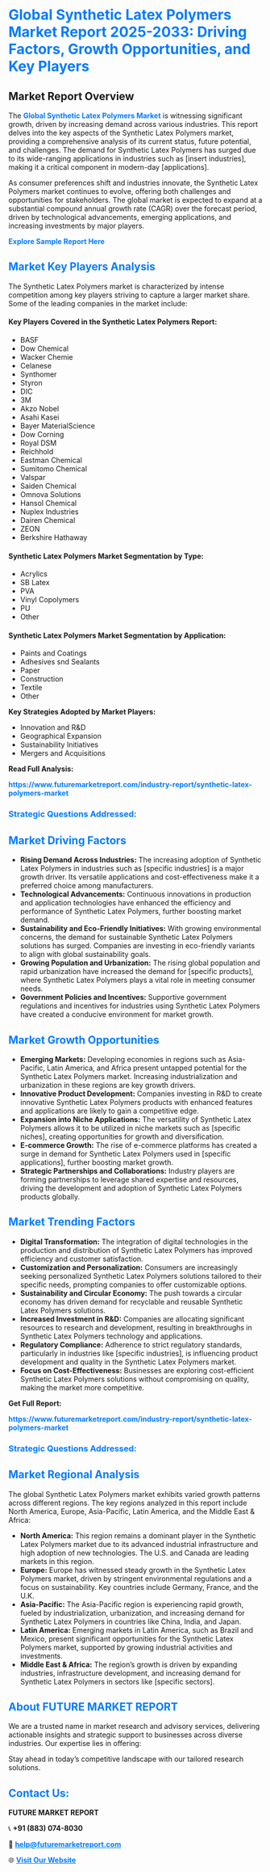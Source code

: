 <h1 style="color: #007BFF;">Global Synthetic Latex Polymers Market Report 2025-2033: Driving Factors, Growth Opportunities, and Key Players</h1>

<section id="overview">
<h2>Market Report Overview</h2>
<p>The <a href="https://www.futuremarketreport.com/industry-report/synthetic-latex-polymers-market" style="color: #007BFF; text-decoration: none;"><strong>Global Synthetic Latex Polymers Market</strong></a> is witnessing significant growth, driven by increasing demand across various industries. This report delves into the key aspects of the Synthetic Latex Polymers market, providing a comprehensive analysis of its current status, future potential, and challenges. The demand for Synthetic Latex Polymers has surged due to its wide-ranging applications in industries such as [insert industries], making it a critical component in modern-day [applications].</p>
<p>As consumer preferences shift and industries innovate, the Synthetic Latex Polymers market continues to evolve, offering both challenges and opportunities for stakeholders. The global market is expected to expand at a substantial compound annual growth rate (CAGR) over the forecast period, driven by technological advancements, emerging applications, and increasing investments by major players.</p>
</section>

<section id="overview">
<p><a href="https://www.futuremarketreport.com/request-sample/reportId=103198" style="color: #007BFF; text-decoration: none;"><strong>Explore Sample Report Here</strong></a></p>
</section>

<section id="key-players">
<h2 style="color: #007BFF;">Market Key Players Analysis</h2>
<p>The Synthetic Latex Polymers market is characterized by intense competition among key players striving to capture a larger market share. Some of the leading companies in the market include:</p>
<h4>Key Players Covered in the Synthetic Latex Polymers Report:</h4>
<ul><li>BASF</li><li>Dow Chemical</li><li>Wacker Chemie</li><li>Celanese</li><li>Synthomer</li><li>Styron</li><li>DIC</li><li>3M</li><li>Akzo Nobel</li><li>Asahi Kasei</li><li>Bayer MaterialScience</li><li>Dow Corning</li><li>Royal DSM</li><li>Reichhold</li><li>Eastman Chemical</li><li>Sumitomo Chemical</li><li>Valspar</li><li>Saiden Chemical</li><li>Omnova Solutions</li><li>Hansol Chemical</li><li>Nuplex Industries</li><li>Dairen Chemical</li><li>ZEON</li><li>Berkshire Hathaway</li></ul>
<h4>Synthetic Latex Polymers Market Segmentation by Type:</h4>
<ul><li>Acrylics</li><li>SB Latex</li><li>PVA</li><li>Vinyl Copolymers</li><li>PU</li><li>Other</li></ul>

<h4>Synthetic Latex Polymers Market Segmentation by Application:</h4>
<ul><li>Paints and Coatings</li><li>Adhesives snd Sealants</li><li>Paper</li><li>Construction</li><li>Textile</li><li>Other</li></ul>
<p><strong>Key Strategies Adopted by Market Players:</strong></p>
<ul>
<li>Innovation and R&D</li>
<li>Geographical Expansion</li>
<li>Sustainability Initiatives</li>
<li>Mergers and Acquisitions</li>
</ul>
</section>

<section>
<p><strong>Read Full Analysis: </strong></p><a href="https://www.futuremarketreport.com/industry-report/synthetic-latex-polymers-market" style="color: #007BFF; text-decoration: none;"><strong>https://www.futuremarketreport.com/industry-report/synthetic-latex-polymers-market</strong></a>
<h3 style="color: #007BFF;">Strategic Questions Addressed:</h3>
</section>

<section id="driving-factors">
<h2 style="color: #007BFF;">Market Driving Factors</h2>
<ul>
<li><strong>Rising Demand Across Industries:</strong> The increasing adoption of Synthetic Latex Polymers in industries such as [specific industries] is a major growth driver. Its versatile applications and cost-effectiveness make it a preferred choice among manufacturers.</li>
<li><strong>Technological Advancements:</strong> Continuous innovations in production and application technologies have enhanced the efficiency and performance of Synthetic Latex Polymers, further boosting market demand.</li>
<li><strong>Sustainability and Eco-Friendly Initiatives:</strong> With growing environmental concerns, the demand for sustainable Synthetic Latex Polymers solutions has surged. Companies are investing in eco-friendly variants to align with global sustainability goals.</li>
<li><strong>Growing Population and Urbanization:</strong> The rising global population and rapid urbanization have increased the demand for [specific products], where Synthetic Latex Polymers plays a vital role in meeting consumer needs.</li>
<li><strong>Government Policies and Incentives:</strong> Supportive government regulations and incentives for industries using Synthetic Latex Polymers have created a conducive environment for market growth.</li>
</ul>
</section>

<section id="growth-opportunities">
<h2 style="color: #007BFF;">Market Growth Opportunities</h2>
<ul>
<li><strong>Emerging Markets:</strong> Developing economies in regions such as Asia-Pacific, Latin America, and Africa present untapped potential for the Synthetic Latex Polymers market. Increasing industrialization and urbanization in these regions are key growth drivers.</li>
<li><strong>Innovative Product Development:</strong> Companies investing in R&D to create innovative Synthetic Latex Polymers products with enhanced features and applications are likely to gain a competitive edge.</li>
<li><strong>Expansion into Niche Applications:</strong> The versatility of Synthetic Latex Polymers allows it to be utilized in niche markets such as [specific niches], creating opportunities for growth and diversification.</li>
<li><strong>E-commerce Growth:</strong> The rise of e-commerce platforms has created a surge in demand for Synthetic Latex Polymers used in [specific applications], further boosting market growth.</li>
<li><strong>Strategic Partnerships and Collaborations:</strong> Industry players are forming partnerships to leverage shared expertise and resources, driving the development and adoption of Synthetic Latex Polymers products globally.</li>
</ul>
</section>

<section id="trending-factors">
<h2 style="color: #007BFF;">Market Trending Factors</h2>
<ul>
<li><strong>Digital Transformation:</strong> The integration of digital technologies in the production and distribution of Synthetic Latex Polymers has improved efficiency and customer satisfaction.</li>
<li><strong>Customization and Personalization:</strong> Consumers are increasingly seeking personalized Synthetic Latex Polymers solutions tailored to their specific needs, prompting companies to offer customizable options.</li>
<li><strong>Sustainability and Circular Economy:</strong> The push towards a circular economy has driven demand for recyclable and reusable Synthetic Latex Polymers solutions.</li>
<li><strong>Increased Investment in R&D:</strong> Companies are allocating significant resources to research and development, resulting in breakthroughs in Synthetic Latex Polymers technology and applications.</li>
<li><strong>Regulatory Compliance:</strong> Adherence to strict regulatory standards, particularly in industries like [specific industries], is influencing product development and quality in the Synthetic Latex Polymers market.</li>
<li><strong>Focus on Cost-Effectiveness:</strong> Businesses are exploring cost-efficient Synthetic Latex Polymers solutions without compromising on quality, making the market more competitive.</li>
</ul>
</section>

<section>
<p><strong>Get Full Report: </strong></p><a href="https://www.futuremarketreport.com/industry-report/synthetic-latex-polymers-market" style="color: #007BFF; text-decoration: none;"><strong>https://www.futuremarketreport.com/industry-report/synthetic-latex-polymers-market</strong></a>
<h3 style="color: #007BFF;">Strategic Questions Addressed:</h3>
</section>


<section id="regional-analysis">
<h2 style="color: #007BFF;">Market Regional Analysis</h2>
<p>The global Synthetic Latex Polymers market exhibits varied growth patterns across different regions. The key regions analyzed in this report include North America, Europe, Asia-Pacific, Latin America, and the Middle East & Africa:</p>
<ul>
<li><strong>North America:</strong> This region remains a dominant player in the Synthetic Latex Polymers market due to its advanced industrial infrastructure and high adoption of new technologies. The U.S. and Canada are leading markets in this region.</li>
<li><strong>Europe:</strong> Europe has witnessed steady growth in the Synthetic Latex Polymers market, driven by stringent environmental regulations and a focus on sustainability. Key countries include Germany, France, and the U.K.</li>
<li><strong>Asia-Pacific:</strong> The Asia-Pacific region is experiencing rapid growth, fueled by industrialization, urbanization, and increasing demand for Synthetic Latex Polymers in countries like China, India, and Japan.</li>
<li><strong>Latin America:</strong> Emerging markets in Latin America, such as Brazil and Mexico, present significant opportunities for the Synthetic Latex Polymers market, supported by growing industrial activities and investments.</li>
<li><strong>Middle East & Africa:</strong> The region’s growth is driven by expanding industries, infrastructure development, and increasing demand for Synthetic Latex Polymers in sectors like [specific sectors].</li>
</ul>
</section>

<footer>
<h2 style="color: #007BFF;">About FUTURE MARKET REPORT</h2>
<p>We are a trusted name in market research and advisory services, delivering actionable insights and strategic support to businesses across diverse industries. Our expertise lies in offering:</p>

<p>Stay ahead in today’s competitive landscape with our tailored research solutions.</p>

<h2 style="color: #007BFF;">Contact Us:</h2>
<p><strong>FUTURE MARKET REPORT</strong></p>
<p>📞 <strong>+91 (883) 074-8030</strong></p>
<p>📧 <strong><a href="mailto:help@futuremarketreport.com" style="color: #007BFF;">help@futuremarketreport.com</a></strong></p>
<p>🌐 <strong><a href="https://www.futuremarketreport.com/" style="color: #007BFF;">Visit Our Website</a></strong></p>
</footer>